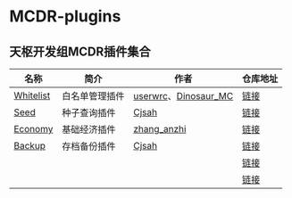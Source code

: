 ﻿# MCDR-plugins

## 天枢开发组MCDR插件集合

| 名称 | 简介 | 作者 | 仓库地址 |
|---|---|---|---|
| [Whitelist](https://gitee.com/gu_zt666/MCDR-plugins/raw/Whitelist/Whitelist.py) | 白名单管理插件 | [userwrc](https://gitee.com/userwrc)、[Dinosaur_MC](https://gitee.com/dinosaur_mc) | [链接](https://gitee.com/gu_zt666/MCDR-plugins/tree/Whitelist) |
| [Seed](https://gitee.com/gu_zt666/MCDR-plugins/raw/Seed/seed.py) | 种子查询插件 | [Cjsah](https://gitee.com/cjsah) | [链接](https://gitee.com/gu_zt666/MCDR-plugins/tree/Seed) |
| [Economy](https://gitee.com/gu_zt666/MCDR-plugins/raw/Economy/Economy.py) | 基础经济插件 | [zhang_anzhi](https://gitee.com/zhang_anzhi) | [链接](https://gitee.com/gu_zt666/MCDR-plugins/tree/Economy) |
| [Backup](https://gitee.com/gu_zt666/MCDR-plugins/edit/Backup/backup.py) | 存档备份插件 | [Cjsah](https://gitee.com/cjsah) | [链接](https://gitee.com/gu_zt666/MCDR-plugins/tree/Backup) |
| []() |  | []() | [链接]() |
| []() |  | []() | [链接]() |